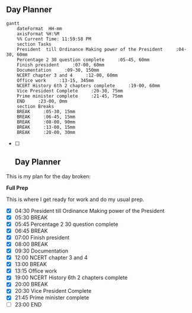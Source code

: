 ## Day Planner
```mermaid
gantt
    dateFormat  HH-mm
    axisFormat %H:%M
    %% Current Time: 11:59:58 PM
    section Tasks
    President  till Ordinance Making power of the President     :04-30, 60mm
    Percentage 2 30 question complete     :05-45, 60mm
    Finish president     :07-00, 60mm
    Documentation     :09-30, 150mm
    NCERT chapter 3 and 4     :12-00, 60mm
    Office work     :13-15, 345mm
    NCERT History 6th 2 chapters complete     :19-00, 60mm
    Vice President Complete     :20-30, 75mm
    Prime minister complete     :21-45, 75mm
    END     :23-00, 0mm
    section Breaks
    BREAK     :05-30, 15mm
    BREAK     :06-45, 15mm
    BREAK     :08-00, 90mm
    BREAK     :13-00, 15mm
    BREAK     :20-00, 30mm
```

- [ ] ## Day Planner

This is my plan for the day broken:

**Full  Prep**

This is where I get ready for work and do my usual prep.

- [x] 04:30 President  till Ordinance Making power of the President
- [x] 05:30 BREAK
- [x] 05:45 Percentage 2 30 question complete
- [x] 06:45 BREAK
- [x] 07:00 Finish president
- [x] 08:00 BREAK
- [x] 09:30 Documentation
- [x] 12:00 NCERT chapter 3 and 4
- [x] 13:00 BREAK
- [x] 13:15 Office work
- [x] 19:00 NCERT History 6th 2 chapters complete
- [x] 20:00 BREAK
- [x] 20:30 Vice President Complete
- [x] 21:45 Prime minister complete
- [ ] 23:00 END